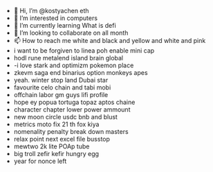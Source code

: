 - 👋 Hi, I’m @kostyachen eth
- 👀 I’m interested in computers
- 🌱 I’m currently learning What is defi
- 💞️ I’m looking to collaborate on all month
- 📫 How to reach me white and black and yellow and white and pink
- i want to be forgiven to linea poh enable mini cap
- hodl rune metalend island brain global
- -i love stark and optimizm pokemon place
- zkevm saga end binarius option monkeys apes
- yeah. winter stop land Dubai star
- favourite celo chain and tabi mobi
- offchain labor gm guys lifi profile
- hope ey popua tortuga topaz aptos chaine
- character chapter lower power ammount
- new moon circle usdc bnb and blust
- metrics moto fix 21 th fox kiya
- nomenality penalty break down masters
- relax point next excel file busstop
- mewtwo 2k lite POAp tube
- big troll zefir kefir hungry egg
- year for nonce left
